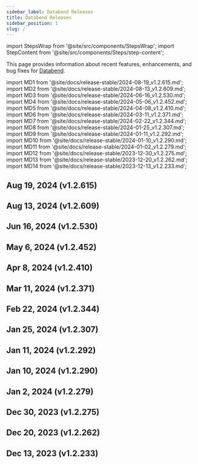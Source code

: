 ```yaml
---
sidebar_label: Databend Releases
title: Databend Releases
sidebar_position: 1
slug: /
---
```


import StepsWrap from '@site/src/components/StepsWrap';
import StepContent from '@site/src/components/Steps/step-content';

This page provides information about recent features, enhancements, and bug fixes for <a href="https://github.com/databendlabs/databend">Databend</a>.

import MD1 from '@site/docs/release-stable/2024-08-19_v1.2.615.md';
import MD2 from '@site/docs/release-stable/2024-08-13_v1.2.609.md';
import MD3 from '@site/docs/release-stable/2024-06-16_v1.2.530.md';
import MD4 from '@site/docs/release-stable/2024-05-06_v1.2.452.md';
import MD5 from '@site/docs/release-stable/2024-04-08_v1.2.410.md';
import MD6 from '@site/docs/release-stable/2024-03-11_v1.2.371.md';
import MD7 from '@site/docs/release-stable/2024-02-22_v1.2.344.md';
import MD8 from '@site/docs/release-stable/2024-01-25_v1.2.307.md';
import MD9 from '@site/docs/release-stable/2024-01-11_v1.2.292.md';
import MD10 from '@site/docs/release-stable/2024-01-10_v1.2.290.md';
import MD11 from '@site/docs/release-stable/2024-01-02_v1.2.279.md';
import MD12 from '@site/docs/release-stable/2023-12-30_v1.2.275.md';
import MD13 from '@site/docs/release-stable/2023-12-20_v1.2.262.md';
import MD14 from '@site/docs/release-stable/2023-12-13_v1.2.233.md';

<StepsWrap>

<StepContent outLink="https://github.com/databendlabs/databend/releases/tag/v1.2.615" number="-1">

## Aug 19, 2024 (v1.2.615)

<MD1 />

</StepContent>

<StepContent outLink="https://github.com/databendlabs/databend/releases/tag/v1.2.609" number="">

## Aug 13, 2024 (v1.2.609)

<MD2 />

</StepContent>

<StepContent outLink="https://github.com/databendlabs/databend/releases/tag/v1.2.530" number="">

## Jun 16, 2024 (v1.2.530)

<MD3 />

</StepContent>

<StepContent outLink="https://github.com/databendlabs/databend/releases/tag/v1.2.452" number="">

## May 6, 2024 (v1.2.452)

<MD4 />

</StepContent>

<StepContent outLink="https://github.com/databendlabs/databend/releases/tag/v1.2.410" number="">

## Apr 8, 2024 (v1.2.410)

<MD5 />

</StepContent>

<StepContent outLink="https://github.com/databendlabs/databend/releases/tag/v1.2.371" number="">

## Mar 11, 2024 (v1.2.371)

<MD6 />

</StepContent>

<StepContent outLink="https://github.com/databendlabs/databend/releases/tag/v1.2.344" number="">

## Feb 22, 2024 (v1.2.344)

<MD7 />

</StepContent>

<StepContent outLink="https://github.com/databendlabs/databend/releases/tag/v1.2.307" number="">

## Jan 25, 2024 (v1.2.307)

<MD8 />

</StepContent>

<StepContent outLink="https://github.com/databendlabs/databend/releases/tag/v1.2.292" number="">

## Jan 11, 2024 (v1.2.292)

<MD9 />

</StepContent>

<StepContent outLink="https://github.com/databendlabs/databend/releases/tag/v1.2.290" number="">

## Jan 10, 2024 (v1.2.290)

<MD10 />

</StepContent>

<StepContent outLink="https://github.com/databendlabs/databend/releases/tag/v1.2.279" number="">

## Jan 2, 2024 (v1.2.279)

<MD11 />

</StepContent>

<StepContent outLink="https://github.com/databendlabs/databend/releases/tag/v1.2.275" number="">

## Dec 30, 2023 (v1.2.275)

<MD12 />

</StepContent>

<StepContent outLink="https://github.com/databendlabs/databend/releases/tag/v1.2.262" number="">

## Dec 20, 2023 (v1.2.262)

<MD13 />

</StepContent>

<StepContent outLink="https://github.com/databendlabs/databend/releases/tag/v1.2.233" number="">

## Dec 13, 2023 (v1.2.233)

<MD14 />

</StepContent>

</StepsWrap>
